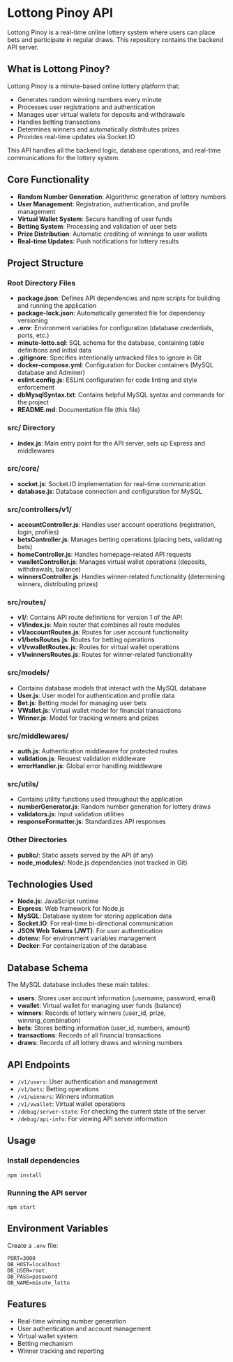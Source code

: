 # Lottong Pinoy API

Lottong Pinoy is a real-time online lottery system where users can place bets and participate in regular draws. This repository contains the backend API server.

## What is Lottong Pinoy?

Lottong Pinoy is a minute-based online lottery platform that:
- Generates random winning numbers every minute
- Processes user registrations and authentication
- Manages user virtual wallets for deposits and withdrawals
- Handles betting transactions
- Determines winners and automatically distributes prizes
- Provides real-time updates via Socket.IO

This API handles all the backend logic, database operations, and real-time communications for the lottery system.

## Core Functionality

- **Random Number Generation**: Algorithmic generation of lottery numbers
- **User Management**: Registration, authentication, and profile management
- **Virtual Wallet System**: Secure handling of user funds
- **Betting System**: Processing and validation of user bets
- **Prize Distribution**: Automatic crediting of winnings to user wallets
- **Real-time Updates**: Push notifications for lottery results

## Project Structure

### Root Directory Files
- **package.json**: Defines API dependencies and npm scripts for building and running the application
- **package-lock.json**: Automatically generated file for dependency versioning
- **.env**: Environment variables for configuration (database credentials, ports, etc.)
- **minute-lotto.sql**: SQL schema for the database, containing table definitions and initial data
- **.gitignore**: Specifies intentionally untracked files to ignore in Git
- **docker-compose.yml**: Configuration for Docker containers (MySQL database and Adminer)
- **eslint.config.js**: ESLint configuration for code linting and style enforcement
- **dbMysqlSyntax.txt**: Contains helpful MySQL syntax and commands for the project
- **README.md**: Documentation file (this file)

### src/ Directory
- **index.js**: Main entry point for the API server, sets up Express and middlewares

### src/core/
- **socket.js**: Socket.IO implementation for real-time communication
- **database.js**: Database connection and configuration for MySQL

### src/controllers/v1/
- **accountController.js**: Handles user account operations (registration, login, profiles)
- **betsController.js**: Manages betting operations (placing bets, validating bets)
- **homeController.js**: Handles homepage-related API requests
- **vwalletController.js**: Manages virtual wallet operations (deposits, withdrawals, balance)
- **winnersController.js**: Handles winner-related functionality (determining winners, distributing prizes)

### src/routes/
- **v1/**: Contains API route definitions for version 1 of the API
- **v1/index.js**: Main router that combines all route modules
- **v1/accountRoutes.js**: Routes for user account functionality
- **v1/betsRoutes.js**: Routes for betting operations
- **v1/vwalletRoutes.js**: Routes for virtual wallet operations
- **v1/winnersRoutes.js**: Routes for winner-related functionality

### src/models/
- Contains database models that interact with the MySQL database
- **User.js**: User model for authentication and profile data
- **Bet.js**: Betting model for managing user bets
- **VWallet.js**: Virtual wallet model for financial transactions
- **Winner.js**: Model for tracking winners and prizes

### src/middlewares/
- **auth.js**: Authentication middleware for protected routes
- **validation.js**: Request validation middleware
- **errorHandler.js**: Global error handling middleware

### src/utils/
- Contains utility functions used throughout the application
- **numberGenerator.js**: Random number generation for lottery draws
- **validators.js**: Input validation utilities
- **responseFormatter.js**: Standardizes API responses

### Other Directories
- **public/**: Static assets served by the API (if any)
- **node_modules/**: Node.js dependencies (not tracked in Git)

## Technologies Used

- **Node.js**: JavaScript runtime
- **Express**: Web framework for Node.js
- **MySQL**: Database system for storing application data
- **Socket.IO**: For real-time bi-directional communication
- **JSON Web Tokens (JWT)**: For user authentication
- **dotenv**: For environment variables management
- **Docker**: For containerization of the database

## Database Schema

The MySQL database includes these main tables:
- **users**: Stores user account information (username, password, email)
- **vwallet**: Virtual wallet for managing user funds (balance)
- **winners**: Records of lottery winners (user_id, prize, winning_combination)
- **bets**: Stores betting information (user_id, numbers, amount)
- **transactions**: Records of all financial transactions
- **draws**: Records of all lottery draws and winning numbers

## API Endpoints

- `/v1/users`: User authentication and management
- `/v1/bets`: Betting operations
- `/v1/winners`: Winners information 
- `/v1/vwallet`: Virtual wallet operations
- `/debug/server-state`: For checking the current state of the server
- `/debug/api-info`: For viewing API server information

## Usage

### Install dependencies

```
npm install
```

### Running the API server

```
npm start
```

## Environment Variables

Create a `.env` file:

```
PORT=3000
DB_HOST=localhost
DB_USER=root
DB_PASS=password
DB_NAME=minute_lotto
```

## Features

- Real-time winning number generation
- User authentication and account management
- Virtual wallet system
- Betting mechanism
- Winner tracking and reporting
